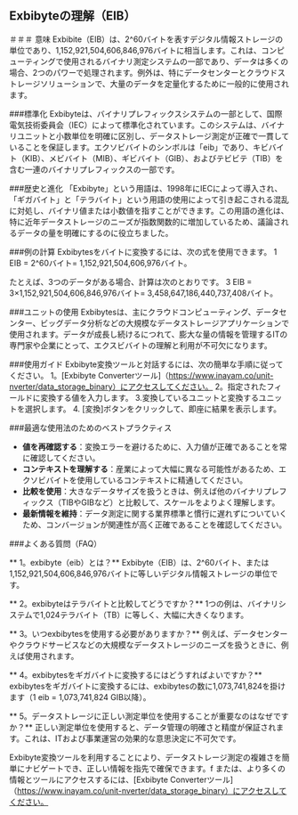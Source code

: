 ## Exbibyteの理解（EIB）

＃＃＃ 意味
Exbibite（EIB）は、2^60バイトを表すデジタル情報ストレージの単位であり、1,152,921,504,606,846,976バイトに相当します。これは、コンピューティングで使用されるバイナリ測定システムの一部であり、データは多くの場合、2つのパワーで処理されます。例外は、特にデータセンターとクラウドストレージソリューションで、大量のデータを定量化するために一般的に使用されます。

###標準化
Exbibyteは、バイナリプレフィックスシステムの一部として、国際電気技術委員会（IEC）によって標準化されています。このシステムは、バイナリユニットと小数単位を明確に区別し、データストレージ測定が正確で一貫していることを保証します。エクソビバイトのシンボルは「eib」であり、キビバイト（KIB）、メビバイト（MIB）、ギビバイト（GIB）、およびテビビテ（TIB）を含む一連のバイナリプレフィックスの一部です。

###歴史と進化
「Exbibyte」という用語は、1998年にIECによって導入され、「ギガバイト」と「テラバイト」という用語の使用によって引き起こされる混乱に対処し、バイナリ値または小数値を指すことができます。この用語の進化は、特に近年データストレージのニーズが指数関数的に増加しているため、議論されるデータの量を明確にするのに役立ちました。

###例の計算
Exbibytesをバイトに変換するには、次の式を使用できます。
1 EIB = 2^60バイト= 1,152,921,504,606,976バイト。

たとえば、3つのデータがある場合、計算は次のとおりです。
3 EIB = 3×1,152,921,504,606,846,976バイト= 3,458,647,186,440,737,408バイト。

###ユニットの使用
Exbibytesは、主にクラウドコンピューティング、データセンター、ビッグデータ分析などの大規模なデータストレージアプリケーションで使用されます。データが成長し続けるにつれて、膨大な量の情報を管理するITの専門家や企業にとって、エクスビバイトの理解と利用が不可欠になります。

###使用ガイド
Exbibyte変換ツールと対話するには、次の簡単な手順に従ってください。
1。[Exbibyte Converterツール]（https://www.inayam.co/unit-nverter/data_storage_binary）にアクセスしてください。
2。指定されたフィールドに変換する値を入力します。
3.変換しているユニットと変換するユニットを選択します。
4. [変換]ボタンをクリックして、即座に結果を表示します。

###最適な使用法のためのベストプラクティス
-  **値を再確認する**：変換エラーを避けるために、入力値が正確であることを常に確認してください。
-  **コンテキストを理解する**：産業によって大幅に異なる可能性があるため、エクソビバイトを使用しているコンテキストに精通してください。
-  **比較を使用**：大きなデータサイズを扱うときは、例えば他のバイナリプレフィックス（TIBやGIBなど）と比較して、スケールをよりよく理解します。
-  **最新情報を維持**：データ測定に関する業界標準と慣行に遅れずについていくため、コンバージョンが関連性が高く正確であることを確認してください。

###よくある質問（FAQ）

** 1。exbibyte（eib）とは？**
Exbibyte（EIB）は、2^60バイト、または1,152,921,504,606,846,976バイトに等しいデジタル情報ストレージの単位です。

** 2。exbibyteはテラバイトと比較してどうですか？**
1つの例は、バイナリシステムで1,024テラバイト（TB）に等しく、大幅に大きくなります。

** 3。いつexbibytesを使用する必要がありますか？**
例えば、データセンターやクラウドサービスなどの大規模なデータストレージのニーズを扱うときに、例えば使用されます。

** 4。exbibytesをギガバイトに変換するにはどうすればよいですか？**
exbibytesをギガバイトに変換するには、exbibytesの数に1,073,741,824を掛けます（1 eib = 1,073,741,824 GIB以降）。

** 5。データストレージに正しい測定単位を使用することが重要なのはなぜですか？**
正しい測定単位を使用すると、データ管理の明確さと精度が保証されます。これは、ITおよび事業運営の効果的な意思決定に不可欠です。

Exbibyte変換ツールを利用することにより、データストレージ測定の複雑さを簡単にナビゲートでき、正しい情報を指先で確保できます。f または、より多くの情報とツールにアクセスするには、[Exbibyte Converterツール]（https://www.inayam.co/unit-nverter/data_storage_binary）にアクセスしてください。